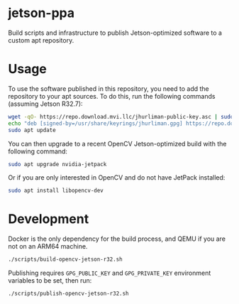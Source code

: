 # jetson-ppa
Build scripts and infrastructure to publish Jetson-optimized software to a custom apt repository.

# Usage

To use the software published in this repository, you need to add the repository to your apt sources. To do this, run the following commands (assuming Jetson R32.7):

```bash
wget -qO- https://repo.download.mvi.llc/jhurliman-public-key.asc | sudo gpg --no-default-keyring --keyring /usr/share/keyrings/jhurliman.gpg --import
echo "deb [signed-by=/usr/share/keyrings/jhurliman.gpg] https://repo.download.mvi.llc/jetson/common r32.7 main" | sudo tee /etc/apt/sources.list.d/jetson-ppa.list
sudo apt update
```

You can then upgrade to a recent OpenCV Jetson-optimized build with the following command:

```bash
sudo apt upgrade nvidia-jetpack
```

Or if you are only interested in OpenCV and do not have JetPack installed:

```bash
sudo apt install libopencv-dev
```

# Development

Docker is the only dependency for the build process, and QEMU if you are not on an ARM64 machine.

```bash
./scripts/build-opencv-jetson-r32.sh
```

Publishing requires `GPG_PUBLIC_KEY` and `GPG_PRIVATE_KEY` environment variables to be set, then run:

```bash
./scripts/publish-opencv-jetson-r32.sh
```
